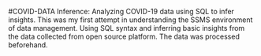 #COVID-DATA Inference:
Analyzing COVID-19 data using SQL to infer insights. This was my first attempt in understanding the SSMS environment of data management. Using SQL syntax and inferring basic insights from the data collected from open source platform. The data was processed beforehand. 
